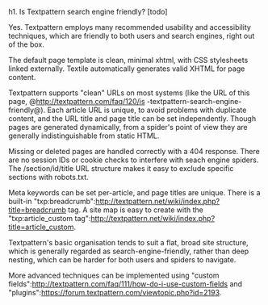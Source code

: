 h1. Is Textpattern search engine friendly? [todo]

Yes.  Textpattern employs many recommended usability and accessibility techniques, which are friendly to both users and search engines, right out of the box.

The default page template is clean, minimal xhtml, with CSS stylesheets linked externally.  Textile automatically generates valid XHTML for page content.

Textpattern supports "clean" URLs on most systems (like the URL of this page, @http://textpattern.com/faq/120/is -textpattern-search-engine-friendly@).  Each article URL is unique, to avoid problems with duplicate content, and the URL title and page title can be set independently.  Though pages are generated dynamically, from a spider's point of view they are generally indistinguishable from static HTML.

Missing or deleted pages are handled correctly with a 404 response.  There are no session IDs or cookie checks to interfere with seach engine spiders.  The /section/id/title URL structure makes it easy to exclude specific sections with robots.txt.

Meta keywords can be set per-article, and page titles are unique.  There is a built-in "txp:breadcrumb":http://textpattern.net/wiki/index.php?title=breadcrumb tag.  A site map is easy to create with the "txp:article_custom tag":http://textpattern.net/wiki/index.php?title=article_custom.  

Textpattern's basic organisation tends to suit a flat, broad site structure, which is generally regarded as search-engine-friendly, rather than deep nesting, which can be harder for both users and spiders to navigate.

More advanced techniques can be implemented using "custom fields":http://textpattern.com/faq/111/how-do-i-use-custom-fields and "plugins":https://forum.textpattern.com/viewtopic.php?id=2193.
